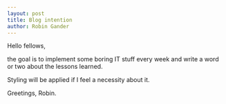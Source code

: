 ```yaml
---
layout: post
title: Blog intention
author: Robin Gander 
---
```


Hello fellows,

the goal is to implement some boring IT stuff every week and write a word or two about the lessons learned.

Styling will be applied if I feel a necessity about it.

Greetings,
Robin.
